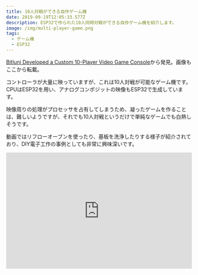 ```yaml
---
title: 10人対戦ができる自作ゲーム機
date: 2019-09-19T12:05:33.577Z
description: ESP32で作られた10人同時対戦ができる自作ゲーム機を紹介します。
image: /img/multi-player-game.png
tags:
  - ゲーム機
  - ESP32
---
```

[Bitluni Developed a Custom 10-Player Video Game Console](https://blog.hackster.io/bitluni-developed-a-custom-10-player-video-game-console-cc91780eee12)から発見。画像もここから転載。

コントローラが大量に映っていますが、これは10人対戦が可能なゲーム機です。
CPUはESP32を用い、アナログコンポジットの映像もESP32で生成しています。

映像周りの処理がプロセッサを占有してしまうため、凝ったゲームを作ることは、難しいようですが、それでも10人対戦というだけで単純なゲームでも白熱しそうです。

動画ではリフローオーブンを使ったり、基板を洗浄したりする様子が紹介されており、DIY電子工作の事例としても非常に興味深いです。

<iframe width="100%" height="315" src="https://www.youtube.com/embed/VvkpKVtYKmk" frameborder="0" allow="accelerometer; autoplay; encrypted-media; gyroscope; picture-in-picture" allowfullscreen></iframe>
